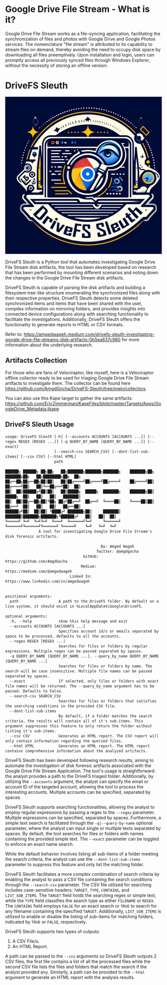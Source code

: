 # Google Drive File Stream - What is it?
Google Drive File Stream works as a file-syncing application, facilitating the synchronization of files and photos with Google Drive and Google Photos services. The nomenclature "file stream" is attributed to its capability to stream files on demand, thereby avoiding the need to occupy disk space by downloading all files preemptively. Upon installation and login, users can promptly access all previously synced files through Windows Explorer, without the necessity of storing an offline version.

# DriveFS Sleuth

![This is how Bing creator imagined a logo for the DriveFS Sleuth Tool.](https://raw.githubusercontent.com/AmgdGocha/DriveFS-Sleuth/main/assets/DriveFS%20Sleuth%20Logo.jpg)


DriveFS Sleuth is a Python tool that automates investigating Google Drive File Stream disk artifacts, the tool has been developed based on research that has been performed by mounting different scenarios and noting down the changes in the Google Drive File Stream disk artifacts.

DriveFS Sleuth is capable of parsing the disk artifacts and building a filesystem tree-like structure enumerating the synchronized files along with their respective properties. DriveFS Sleuth detects some deleted synchronized items and items that have been shared with the user, compiles information on mirroring folders, and provides insights into connected device configurations along with searching functionality to facilitate the investigations. Additionally, DriveFS Sleuth offers the functionality to generate reports in HTML or CSV formats.

Refer to: https://amgedwageh.medium.com/drivefs-sleuth-investigating-google-drive-file-streams-disk-artifacts-0b5ea637c980 for more information about the underlying research.

## Artifacts Collection
For those who are fans of Velociraptor, like myself, here is a Velociraptor offline collector ready to be used for triaging Google Drive File Stream artifacts to investigate them. The collector can be found here https://github.com/AmgdGocha/DriveFS-Sleuth/tree/main/collectors.

You can also use this Kape target to gather the same artifacts: https://github.com/EricZimmerman/KapeFiles/blob/master/Targets/Apps/GoogleDrive_Metadata.tkape

## DriveFS Sleuth Usage
```
usage: DriveFS Sleuth [-h] [--accounts ACCOUNTS [ACCOUNTS ...]] [--regex REGEX [REGEX ...]] [-q QUERY_BY_NAME [QUERY_BY_NAME ...]] [--exact]
                      [--search-csv SEARCH_CSV] [--dont-list-sub-items] [--csv CSV] [--html HTML]
                      path

██████╗ ██████╗ ██╗██╗   ██╗███████╗███████╗███████╗    ███████╗██╗     ███████╗██╗   ██╗████████╗██╗  ██╗
██╔══██╗██╔══██╗██║██║   ██║██╔════╝██╔════╝██╔════╝    ██╔════╝██║     ██╔════╝██║   ██║╚══██╔══╝██║  ██║
██║  ██║██████╔╝██║██║   ██║█████╗  █████╗  ███████╗    ███████╗██║     █████╗  ██║   ██║   ██║   ███████║
██║  ██║██╔══██╗██║╚██╗ ██╔╝██╔══╝  ██╔══╝  ╚════██║    ╚════██║██║     ██╔══╝  ██║   ██║   ██║   ██╔══██║
██████╔╝██║  ██║██║ ╚████╔╝ ███████╗██║     ███████║    ███████║███████╗███████╗╚██████╔╝   ██║   ██║  ██║
╚═════╝ ╚═╝  ╚═╝╚═╝  ╚═══╝  ╚══════╝╚═╝     ╚══════╝    ╚══════╝╚══════╝╚══════╝ ╚═════╝    ╚═╝   ╚═╝  ╚═╝
               A tool for investigating Google Drive File Stream's disk forensic artifacts.

                                           By: Amged Wageh
                                         Twitter: @amgdgocha
                                   GitHub: https://github.com/AmgdGocha
                                  Medium: https://medium.com/@amgedwageh
                             Linked In: https://www.linkedin.com/in/amgedwageh


positional arguments:
  path                  A path to the DriveFS folder. By default on a live system, it should exist in %LocalAppData%\Google\DriveFS.

optional arguments:
  -h, --help            show this help message and exit
  --accounts ACCOUNTS [ACCOUNTS ...]
                        Specifies account id/s or emails separated by space to be processed, defaults to all the accounts.
  --regex REGEX [REGEX ...]
                        Searches for files or folders by regular expressions. Multiple regex can be passed separated by spaces.
  -q QUERY_BY_NAME [QUERY_BY_NAME ...], --query_by_name QUERY_BY_NAME [QUERY_BY_NAME ...]
                        Searches for files or folders by name. The search will be case insensitive. Multiple file names can be passed separated by spaces.
  --exact               If selected, only files or folders with exact file names will be returned. The --query_by_name argument has to be passed. Defaults to False.
  --search-csv SEARCH_CSV
                        Searches for files or folders that satisfies the searching conditions in the provided CSV file.
  --dont-list-sub-items
                        By default, if a folder matches the search criteria, the results will contain all of it's sub-items. This argument suppresses this feature to only return the folder without listing it's sub-items.
  --csv CSV             Generates an HTML report. The CSV report will only contain information regarding the queried files.
  --html HTML           Generates an HTML report. The HTML report contains comprehensive information about the analyzed artifacts.
```
DriveFS Sleuth has been developed following research results, aiming to automate the investigation of disk forensic artifacts associated with the Google Drive File Stream Application. The tool's usage is straightforward: the analyst provides a path to the DriveFS triaged folder. Additionally, by utilizing the `--accounts` argument, the analyst can specify the email or account ID of the targeted account, allowing the tool to process the interesting accounts. Multiple accounts can be specified, separated by spaces.

DriveFS Sleuth supports searching functionalities, allowing the analyst to employ regular expressions by passing a regex to the `--regex` parameter. Multiple expressions can be specified, separated by spaces. Furthermore, a simple text search is facilitated through the `-q|--query-by-name` optional parameter, where the analyst can input single or multiple texts separated by spaces. By default, the tool searches for files or folders with names containing the provided simple text. The `--exact` parameter can be toggled to enforce an exact name search.

While the default behavior involves listing all sub-items of a folder meeting the search criteria, the analyst can use the `--dont-list-sub-items` parameter to suppress this feature and only list the matching folder.

DriveFS Sleuth facilitates a more complex combination of search criteria by enabling the analyst to pass a CSV file containing the search conditions through the `--search-csv` parameter. The CSV file utilized for searching includes case-sensitive headers: `TARGET`, `TYPE`, `CONTAINS`, and `LIST_SUB_ITEMS`. The `TARGET` field holds the searching regex or simple text, while the `TYPE` field classifies the search type as either `FILENAME` or `REGEX`. The `CONTAINS` field employs `FALSE` for an exact search or `TRUE` to search for any filename containing the specified `TARGET`. Additionally, `LIST_SUB_ITEMS` is utilized to enable or disable the listing of sub-items for matching folders, indicated by `TRUE` or `FALSE`, respectively.

DriveFS Sleuth supports two types of outputs:
1. A CSV File/s.
2. An HTML Report.

A path can be passed to the `--csv` arguments so DriveFS Sleuth outputs 2 CSV files, the first file contains a list of all the processed files while the second CSV file lists the files and folders that match the search if the analyst provided any. Similarly, a path can be provided to the `--html` argument to generate an HTML report with the analysis results.

